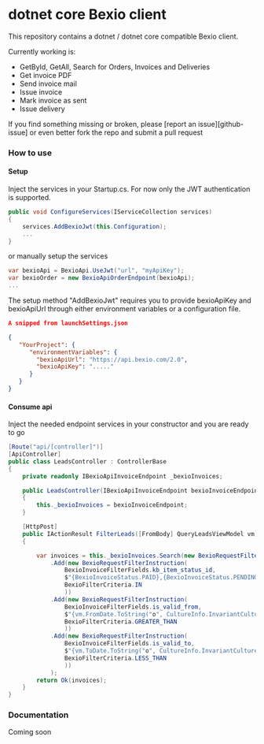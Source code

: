 
# dotnet core Bexio client

This repository contains a dotnet / dotnet core compatible Bexio client.

Currently working is:
- GetById, GetAll, Search for Orders, Invoices and Deliveries
- Get invoice PDF
- Send invoice mail
- Issue invoice
- Mark invoice as sent
- Issue delivery

If you find something missing or broken, please [report an issue][github-issue] or even better fork the repo and submit a pull request


### How to use

#### Setup
Inject the services in your Startup.cs.
For now only the JWT authentication is supported. 

```csharp
public void ConfigureServices(IServiceCollection services)
{
    services.AddBexioJwt(this.Configuration);
    ...
}
```

or manually setup the services

```csharp
var bexioApi = BexioApi.UseJwt("url", "myApiKey");
var bexioOrder = new BexioApiOrderEndpoint(bexioApi);
...
```

The setup method "AddBexioJwt" requires you to provide bexioApiKey and bexioApiUrl through either environment variables or a configuration file.

```json 
A snipped from launchSettings.json

{
   "YourProject": {
      "environmentVariables": {
        "bexioApiUrl": "https://api.bexio.com/2.0",
        "bexioApiKey": "....."
      }
   }
}
```

#### Consume api

Inject the needed endpoint services in your constructor and you are ready to go

```csharp
[Route("api/[controller]")]
[ApiController]
public class LeadsController : ControllerBase
{
    private readonly IBexioApiInvoiceEndpoint _bexioInvoices;

    public LeadsController(IBexioApiInvoiceEndpoint bexioInvoiceEndpoint)
    {
        this._bexioInvoices = bexioInvoiceEndpoint;
    }

    [HttpPost]
    public IActionResult FilterLeads([FromBody] QueryLeadsViewModel vm)
    {

        var invoices = this._bexioInvoices.Search(new BexioRequestFilter()
            .Add(new BexioRequestFilterInstruction(
                BexioInvoiceFilterFields.kb_item_status_id,
                $"{BexioInvoiceStatus.PAID},{BexioInvoiceStatus.PENDING},{BexioInvoiceStatus.PARTIAL}",
                BexioFilterCriteria.IN
                ))
            .Add(new BexioRequestFilterInstruction(
                BexioInvoiceFilterFields.is_valid_from,
                $"{vm.FromDate.ToString("o", CultureInfo.InvariantCulture)}",
                BexioFilterCriteria.GREATER_THAN
                ))
            .Add(new BexioRequestFilterInstruction(
                BexioInvoiceFilterFields.is_valid_to,
                $"{vm.ToDate.ToString("o", CultureInfo.InvariantCulture)}",
                BexioFilterCriteria.LESS_THAN
                ))
            );
        return Ok(invoices);
    }
}
```


### Documentation
Coming soon
